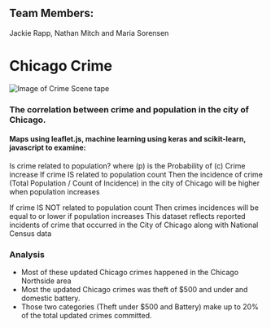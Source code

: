## Team Members:
Jackie Rapp, Nathan Mitch and Maria Sorensen
# Chicago Crime
![Image of Crime Scene tape](../MariaS/images/crimeScene.jpg)
### The correlation between crime and population in the city of Chicago. 

#### Maps using leaflet.js, machine learning using keras and scikit-learn, javascript to examine:
Is crime related to population?
where (p) is the Probability of (c) Crime increase
If crime IS related to population count
Then the incidence of crime (Total Population / Count of Incidence) in the city of Chicago will be higher when population increases

If crime IS NOT related to population count
Then crimes incidences will be equal to or lower if population increases
This dataset reflects reported incidents of crime that occurred in the City of Chicago along with National Census data

### Analysis
* Most of these updated  Chicago crimes happened in the Chicago Northside area  
* Most the updated Chicago crimes was theft of $500 and under and domestic battery.
* Those two categories (Theft under $500 and Battery) make up to 20% of the total updated crimes committed. 
